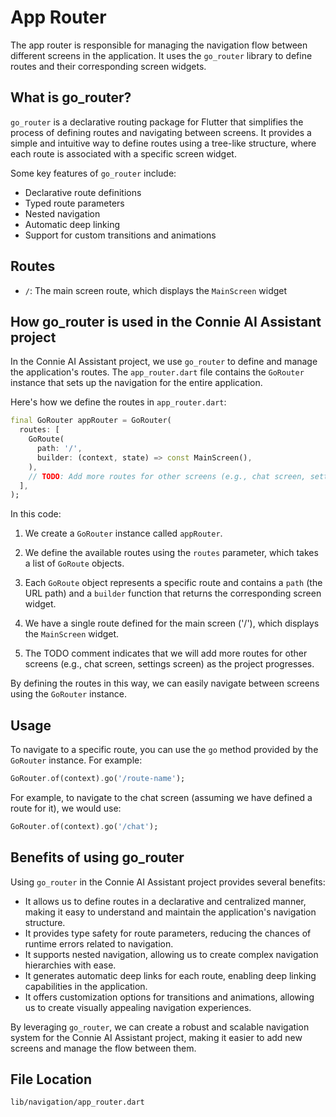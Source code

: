 # App Router

The app router is responsible for managing the navigation flow between different screens in the application. It uses the `go_router` library to define routes and their corresponding screen widgets.

## What is go_router?

`go_router` is a declarative routing package for Flutter that simplifies the process of defining routes and navigating between screens. It provides a simple and intuitive way to define routes using a tree-like structure, where each route is associated with a specific screen widget.

Some key features of `go_router` include:

- Declarative route definitions
- Typed route parameters
- Nested navigation
- Automatic deep linking
- Support for custom transitions and animations

## Routes

- `/`: The main screen route, which displays the `MainScreen` widget

## How go_router is used in the Connie AI Assistant project

In the Connie AI Assistant project, we use `go_router` to define and manage the application's routes. The `app_router.dart` file contains the `GoRouter` instance that sets up the navigation for the entire application.

Here's how we define the routes in `app_router.dart`:

```dart
final GoRouter appRouter = GoRouter(
  routes: [
    GoRoute(
      path: '/',
      builder: (context, state) => const MainScreen(),
    ),
    // TODO: Add more routes for other screens (e.g., chat screen, settings screen)
  ],
);
```

In this code:

1. We create a `GoRouter` instance called `appRouter`.

2. We define the available routes using the `routes` parameter, which takes a list of `GoRoute` objects.

3. Each `GoRoute` object represents a specific route and contains a `path` (the URL path) and a `builder` function that returns the corresponding screen widget.

4. We have a single route defined for the main screen ('/'), which displays the `MainScreen` widget.

5. The TODO comment indicates that we will add more routes for other screens (e.g., chat screen, settings screen) as the project progresses.

By defining the routes in this way, we can easily navigate between screens using the `GoRouter` instance.

## Usage

To navigate to a specific route, you can use the `go` method provided by the `GoRouter` instance. For example:

```dart
GoRouter.of(context).go('/route-name');
```

For example, to navigate to the chat screen (assuming we have defined a route for it), we would use:

```dart
GoRouter.of(context).go('/chat');
```

## Benefits of using go_router

Using `go_router` in the Connie AI Assistant project provides several benefits:

- It allows us to define routes in a declarative and centralized manner, making it easy to understand and maintain the application's navigation structure.
- It provides type safety for route parameters, reducing the chances of runtime errors related to navigation.
- It supports nested navigation, allowing us to create complex navigation hierarchies with ease.
- It generates automatic deep links for each route, enabling deep linking capabilities in the application.
- It offers customization options for transitions and animations, allowing us to create visually appealing navigation experiences.

By leveraging `go_router`, we can create a robust and scalable navigation system for the Connie AI Assistant project, making it easier to add new screens and manage the flow between them.

## File Location

`lib/navigation/app_router.dart` 